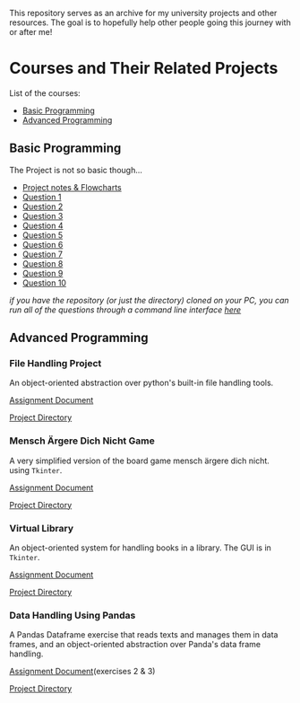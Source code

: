 This repository serves as an archive for my university projects and other resources. The goal is to hopefully help other people going this journey with or after me! 

# Courses and Their Related Projects

List of the courses:
- [Basic Programming](https://github.com/simply-pouria/CS-Archive?tab=readme-ov-file#basic-programming)
- [Advanced Programming](https://github.com/simply-pouria/CS-Archive?tab=readme-ov-file#advanced-programming)

## Basic Programming 
The Project is not so basic though...
- [Project notes & Flowcharts](https://github.com/simply-pouria/CS-Archive/blob/main/Basic%20Programming/Project-Notes.pdf)
- [Question 1](https://github.com/simply-pouria/CS-Archive/blob/main/Basic%20Programming/Question_1.py)
- [Question 2](https://github.com/simply-pouria/CS-Archive/blob/main/Basic%20Programming/Question_2.py)
- [Question 3](https://github.com/simply-pouria/CS-Archive/blob/main/Basic%20Programming/Question_3.py)
- [Question 4](https://github.com/simply-pouria/CS-Archive/blob/main/Basic%20Programming/Question_4.py)
- [Question 5](https://github.com/simply-pouria/CS-Archive/blob/main/Basic%20Programming/Question_5.py)
- [Question 6](https://github.com/simply-pouria/CS-Archive/blob/main/Basic%20Programming/Question_6.py) 
- [Question 7](https://github.com/simply-pouria/CS-Archive/blob/main/Basic%20Programming/Question_7.py)
- [Question 8](https://github.com/simply-pouria/CS-Archive/blob/main/Basic%20Programming/Question_8.py)
- [Question 9](https://github.com/simply-pouria/CS-Archive/blob/main/Basic%20Programming/Question_9.py)
- [Question 10](https://github.com/simply-pouria/CS-Archive/blob/main/Basic%20Programming/Question_10.py)

*if you have the repository (or just the directory) cloned on your PC, you can run all of the questions through a command line interface [here](https://github.com/simply-pouria/CS-Archive/blob/main/Basic%20Programming/RunInterface.py)*

## Advanced Programming

### File Handling Project
An object-oriented abstraction over python's built-in file handling tools.

[Assignment Document](https://github.com/simply-pouria/CS-Archive/blob/main/Advanced%20Programming/AP%20-%20Project%201/AP-project-1-notes.pdf)

[Project Directory](https://github.com/simply-pouria/CS-Archive/tree/main/Advanced%20Programming/AP%20-%20Project%201)

### Mensch Ärgere Dich Nicht Game
A very simplified version of the board game mensch ärgere dich nicht. using `Tkinter`.

[Assignment Document](https://github.com/simply-pouria/CS-Archive/blob/main/Advanced%20Programming/AP%20-%20Project%202/AP-project-2-notes.pdf)

[Project Directory](https://github.com/simply-pouria/CS-Archive/blob/main/Advanced%20Programming/AP%20-%20Project%202/AP-project-2-notes.pdf)

### Virtual Library
An object-oriented system for handling books in a library. The GUI is in `Tkinter`.

[Assignment Document](https://github.com/simply-pouria/CS-Archive/blob/main/Advanced%20Programming/AP%20-%20Project%203/AP-project-3-notes.pdf)

[Project Directory](https://github.com/simply-pouria/CS-Archive/tree/main/Advanced%20Programming/AP%20-%20Project%203)

### Data Handling Using Pandas
A Pandas Dataframe exercise that reads texts and manages them in data frames, and an object-oriented abstraction over Panda's data frame handling.

[Assignment Document](https://github.com/simply-pouria/CS-Archive/blob/main/Advanced%20Programming/AP%20-%20Project%204/AP-project-4-notes.pdf)(exercises 2 & 3)

[Project Directory](https://github.com/simply-pouria/CS-Archive/tree/main/Advanced%20Programming/AP%20-%20Project%204)




























